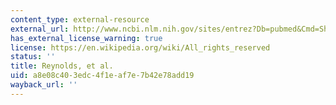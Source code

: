 ```yaml
---
content_type: external-resource
external_url: http://www.ncbi.nlm.nih.gov/sites/entrez?Db=pubmed&Cmd=ShowDetailView&TermToSearch=14758366&ordinalpos=9&itool=EntrezSystem2.PEntrez.Pubmed.Pubmed_ResultsPanel.Pubmed_RVDocSum
has_external_license_warning: true
license: https://en.wikipedia.org/wiki/All_rights_reserved
status: ''
title: Reynolds, et al.
uid: a8e08c40-3edc-4f1e-af7e-7b42e78add19
wayback_url: ''
---
```

